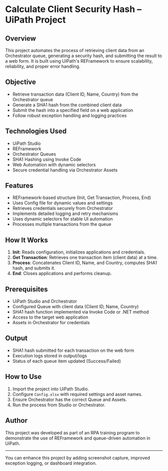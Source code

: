 # Calculate Client Security Hash – UiPath Project

## Overview
This project automates the process of retrieving client data from an Orchestrator queue, generating a security hash, and submitting the result to a web form. It is built using UiPath's REFramework to ensure scalability, reliability, and proper error handling.

## Objective
- Retrieve transaction data (Client ID, Name, Country) from the Orchestrator queue
- Generate a SHA1 hash from the combined client data
- Submit the hash into a specified field on a web application
- Follow robust exception handling and logging practices

## Technologies Used
- UiPath Studio
- REFramework
- Orchestrator Queues
- SHA1 Hashing using Invoke Code
- Web Automation with dynamic selectors
- Secure credential handling via Orchestrator Assets

## Features
- REFramework-based structure (Init, Get Transaction, Process, End)
- Uses Config file for dynamic values and settings
- Retrieves credentials securely from Orchestrator
- Implements detailed logging and retry mechanisms
- Uses dynamic selectors for stable UI automation
- Processes multiple transactions from the queue

## How It Works
1. **Init**: Reads configuration, initializes applications and credentials.
2. **Get Transaction**: Retrieves one transaction item (client data) at a time.
3. **Process**: Concatenates Client ID, Name, and Country, computes SHA1 hash, and submits it.
4. **End**: Closes applications and performs cleanup.

## Prerequisites
- UiPath Studio and Orchestrator
- Configured Queue with client data (Client ID, Name, Country)
- SHA1 hash function implemented via Invoke Code or .NET method
- Access to the target web application
- Assets in Orchestrator for credentials

## Output
- SHA1 hash submitted for each transaction on the web form
- Execution logs stored in output/logs
- Status of each queue item updated (Success/Failed)

## How to Use
1. Import the project into UiPath Studio.
2. Configure `Config.xlsx` with required settings and asset names.
3. Ensure Orchestrator has the correct Queue and Assets.
4. Run the process from Studio or Orchestrator.

## Author
This project was developed as part of an RPA training program to demonstrate the use of REFramework and queue-driven automation in UiPath.

---

You can enhance this project by adding screenshot capture, improved exception logging, or dashboard integration.
